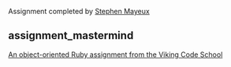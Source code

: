 Assignment completed by [Stephen Mayeux](http://stephenmayeux.com)

## assignment_mastermind

[An object-oriented Ruby assignment from the Viking Code School](http://www.vikingcodeschool.com)
